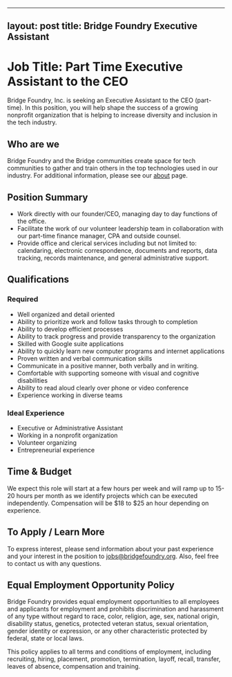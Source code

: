 
---
layout: post
title: Bridge Foundry Executive Assistant
---

# Job Title: Part Time Executive Assistant to the CEO 

Bridge Foundry, Inc. is seeking an Executive Assistant to the CEO (part-time). 
In this position, you will help shape the success of a growing nonprofit 
organization that is helping to increase diversity and inclusion in the tech industry.


## Who are we

Bridge Foundry and the Bridge communities create space for tech communities to gather and train others in the top technologies used in our industry. For additional information, please see our [about](https://bridgefoundry.org/about.html) page.

## Position Summary

* Work directly with our founder/CEO, managing day to day functions of the office.
* Facilitate the work of our volunteer leadership team in collaboration with our part-time finance manager, CPA and outside counsel. 
* Provide office and clerical services including but not limited to: calendaring, electronic correspondence, documents and reports, data tracking, records maintenance, and general administrative support.

## Qualifications

### Required

* Well organized and detail oriented
* Ability to prioritize work and follow tasks through to completion
* Ability to develop efficient processes 
* Ability to track progress and provide transparency to the organization
* Skilled with Google suite applications
* Ability to quickly learn new computer programs and internet applications
* Proven written and verbal communication skills
* Communicate in a positive manner, both verbally and in writing.
* Comfortable with supporting someone with visual and cognitive disabilities
* Ability to read aloud clearly over phone or video conference
* Experience working in diverse teams

### Ideal Experience

* Executive or Administrative Assistant
* Working in a nonprofit organization
* Volunteer organizing
* Entrepreneurial experience


## Time & Budget

We expect this role will start at a few hours per week and will ramp up to 15-20 hours per month as we identify projects which can be executed independently. Compensation will be $18 to $25 an hour depending on experience.


## To Apply / Learn More

To express interest, please send information about your past experience and your interest in the position to jobs@bridgefoundry.org. Also, feel free to contact us with any questions.

## Equal Employment Opportunity Policy

Bridge Foundry provides equal employment opportunities to all employees and applicants for employment and prohibits discrimination and harassment of any type without regard to race, color, religion, age, sex, national origin, disability status, genetics, protected veteran status, sexual orientation, gender identity or expression, or any other characteristic protected by federal, state or local laws.

This policy applies to all terms and conditions of employment, including recruiting, hiring, placement, promotion, termination, layoff, recall, transfer, leaves of absence, compensation and training.


